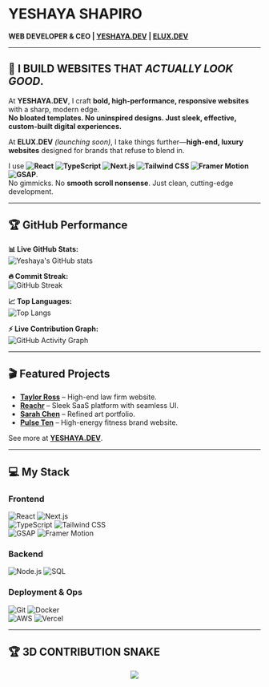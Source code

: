# YESHAYA SHAPIRO  

**WEB DEVELOPER & CEO | [YESHAYA.DEV](https://yeshaya.dev/) | [ELUX.DEV](https://elux.dev/)**  

---

## 🚀 I BUILD WEBSITES THAT *ACTUALLY LOOK GOOD*.  

At **YESHAYA.DEV**, I craft **bold, high-performance, responsive websites** with a sharp, modern edge.  
**No bloated templates. No uninspired designs. Just sleek, effective, custom-built digital experiences.**  

At **ELUX.DEV** *(launching soon)*, I take things further—**high-end, luxury websites** designed for brands that refuse to blend in.  

I use **![React](https://img.shields.io/badge/-React-61DAFB?style=flat-square&logo=react&logoColor=black) ![TypeScript](https://img.shields.io/badge/-TypeScript-3178C6?style=flat-square&logo=typescript&logoColor=white) ![Next.js](https://img.shields.io/badge/-Next.js-000000?style=flat-square&logo=nextdotjs&logoColor=white) ![Tailwind CSS](https://img.shields.io/badge/-TailwindCSS-38B2AC?style=flat-square&logo=tailwind-css&logoColor=white) ![Framer Motion](https://img.shields.io/badge/-Framer_Motion-0055FF?style=flat-square&logo=framer&logoColor=white) ![GSAP](https://img.shields.io/badge/-GSAP-88CE02?style=flat-square&logo=greensock&logoColor=black)**.  
No gimmicks. No **smooth scroll nonsense**. Just clean, cutting-edge development.  

---

## 🏆 GitHub Performance  

**📊 Live GitHub Stats:**  
![Yeshaya's GitHub stats](https://github-readme-stats.vercel.app/api?username=IsaiahShap&show_icons=true&theme=radical)  

**🔥 Commit Streak:**  
![GitHub Streak](https://github-readme-streak-stats.herokuapp.com/?user=IsaiahShap&theme=radical)  

**📈 Top Languages:**  
![Top Langs](https://github-readme-stats.vercel.app/api/top-langs/?username=IsaiahShap&layout=compact&theme=radical)  

**⚡ Live Contribution Graph:**  
![GitHub Activity Graph](https://github-readme-activity-graph.vercel.app/graph?username=IsaiahShap&theme=react-dark)  

---

## 🎬 Featured Projects  

- **[Taylor Ross](https://taylor-ross.vercel.app/)** – High-end law firm website.  
- **[Reachr](https://reachr.vercel.app/)** – Sleek SaaS platform with seamless UI.  
- **[Sarah Chen](https://sarahchen.vercel.app/)** – Refined art portfolio.  
- **[Pulse Ten](https://pulse-ten-tau.vercel.app/)** – High-energy fitness brand website.  

See more at **[YESHAYA.DEV](https://yeshaya.dev/)**.  

---

## 💻 My Stack  

### **Frontend**  
![React](https://img.shields.io/badge/-React-61DAFB?style=flat-square&logo=react&logoColor=black) ![Next.js](https://img.shields.io/badge/-Next.js-000000?style=flat-square&logo=nextdotjs&logoColor=white)  
![TypeScript](https://img.shields.io/badge/-TypeScript-3178C6?style=flat-square&logo=typescript&logoColor=white) ![Tailwind CSS](https://img.shields.io/badge/-TailwindCSS-38B2AC?style=flat-square&logo=tailwind-css&logoColor=white)  
![GSAP](https://img.shields.io/badge/-GSAP-88CE02?style=flat-square&logo=greensock&logoColor=black) ![Framer Motion](https://img.shields.io/badge/-Framer_Motion-0055FF?style=flat-square&logo=framer&logoColor=white)  

### **Backend**  
![Node.js](https://img.shields.io/badge/-Node.js-339933?style=flat-square&logo=node.js&logoColor=white) ![SQL](https://img.shields.io/badge/-SQL-4479A1?style=flat-square&logo=postgresql&logoColor=white)  

### **Deployment & Ops**  
![Git](https://img.shields.io/badge/-Git-F05032?style=flat-square&logo=git&logoColor=white) ![Docker](https://img.shields.io/badge/-Docker-2496ED?style=flat-square&logo=docker&logoColor=white)  
![AWS](https://img.shields.io/badge/-AWS-232F3E?style=flat-square&logo=amazon-aws&logoColor=white) ![Vercel](https://img.shields.io/badge/-Vercel-000000?style=flat-square&logo=vercel&logoColor=white)  

---

## 🏆 3D CONTRIBUTION SNAKE
<p align="center">
  <img src="https://github.com/IsaiahShap/IsaiahShap/blob/output/github-contribution-grid-snake.svg" />
</p>

